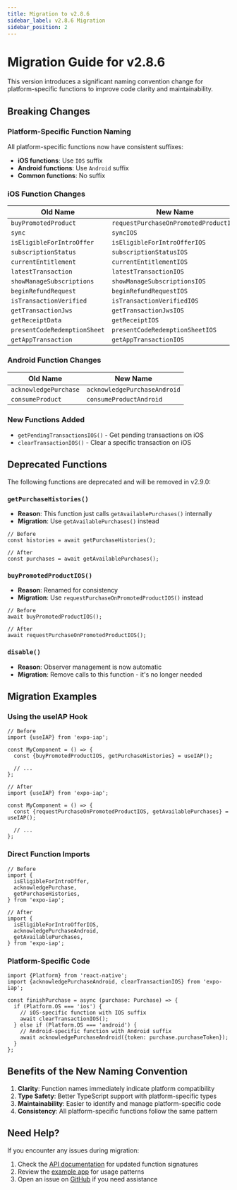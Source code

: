 ```yaml
---
title: Migration to v2.8.6
sidebar_label: v2.8.6 Migration
sidebar_position: 2
---
```


# Migration Guide for v2.8.6

This version introduces a significant naming convention change for platform-specific functions to improve code clarity and maintainability.

## Breaking Changes

### Platform-Specific Function Naming

All platform-specific functions now have consistent suffixes:

- **iOS functions**: Use `IOS` suffix
- **Android functions**: Use `Android` suffix
- **Common functions**: No suffix

### iOS Function Changes

| Old Name                     | New Name                              |
| ---------------------------- | ------------------------------------- |
| `buyPromotedProduct`         | `requestPurchaseOnPromotedProductIOS` |
| `sync`                       | `syncIOS`                             |
| `isEligibleForIntroOffer`    | `isEligibleForIntroOfferIOS`          |
| `subscriptionStatus`         | `subscriptionStatusIOS`               |
| `currentEntitlement`         | `currentEntitlementIOS`               |
| `latestTransaction`          | `latestTransactionIOS`                |
| `showManageSubscriptions`    | `showManageSubscriptionsIOS`          |
| `beginRefundRequest`         | `beginRefundRequestIOS`               |
| `isTransactionVerified`      | `isTransactionVerifiedIOS`            |
| `getTransactionJws`          | `getTransactionJwsIOS`                |
| `getReceiptData`             | `getReceiptIOS`                       |
| `presentCodeRedemptionSheet` | `presentCodeRedemptionSheetIOS`       |
| `getAppTransaction`          | `getAppTransactionIOS`                |

### Android Function Changes

| Old Name              | New Name                     |
| --------------------- | ---------------------------- |
| `acknowledgePurchase` | `acknowledgePurchaseAndroid` |
| `consumeProduct`      | `consumeProductAndroid`      |

### New Functions Added

- `getPendingTransactionsIOS()` - Get pending transactions on iOS
- `clearTransactionIOS()` - Clear a specific transaction on iOS

## Deprecated Functions

The following functions are deprecated and will be removed in v2.9.0:

### `getPurchaseHistories()`

- **Reason**: This function just calls `getAvailablePurchases()` internally
- **Migration**: Use `getAvailablePurchases()` instead

```tsx
// Before
const histories = await getPurchaseHistories();

// After
const purchases = await getAvailablePurchases();
```

### `buyPromotedProductIOS()`

- **Reason**: Renamed for consistency
- **Migration**: Use `requestPurchaseOnPromotedProductIOS()` instead

```tsx
// Before
await buyPromotedProductIOS();

// After
await requestPurchaseOnPromotedProductIOS();
```

### `disable()`

- **Reason**: Observer management is now automatic
- **Migration**: Remove calls to this function - it's no longer needed

## Migration Examples

### Using the useIAP Hook

```tsx
// Before
import {useIAP} from 'expo-iap';

const MyComponent = () => {
  const {buyPromotedProductIOS, getPurchaseHistories} = useIAP();

  // ...
};

// After
import {useIAP} from 'expo-iap';

const MyComponent = () => {
  const {requestPurchaseOnPromotedProductIOS, getAvailablePurchases} = useIAP();

  // ...
};
```

### Direct Function Imports

```tsx
// Before
import {
  isEligibleForIntroOffer,
  acknowledgePurchase,
  getPurchaseHistories,
} from 'expo-iap';

// After
import {
  isEligibleForIntroOfferIOS,
  acknowledgePurchaseAndroid,
  getAvailablePurchases,
} from 'expo-iap';
```

### Platform-Specific Code

```tsx
import {Platform} from 'react-native';
import {acknowledgePurchaseAndroid, clearTransactionIOS} from 'expo-iap';

const finishPurchase = async (purchase: Purchase) => {
  if (Platform.OS === 'ios') {
    // iOS-specific function with IOS suffix
    await clearTransactionIOS();
  } else if (Platform.OS === 'android') {
    // Android-specific function with Android suffix
    await acknowledgePurchaseAndroid({token: purchase.purchaseToken});
  }
};
```

## Benefits of the New Naming Convention

1. **Clarity**: Function names immediately indicate platform compatibility
2. **Type Safety**: Better TypeScript support with platform-specific types
3. **Maintainability**: Easier to identify and manage platform-specific code
4. **Consistency**: All platform-specific functions follow the same pattern

## Need Help?

If you encounter any issues during migration:

1. Check the [API documentation](/docs/api) for updated function signatures
2. Review the [example app](https://github.com/hyochan/expo-iap/tree/main/example) for usage patterns
3. Open an issue on [GitHub](https://github.com/hyochan/expo-iap/issues) if you need assistance
